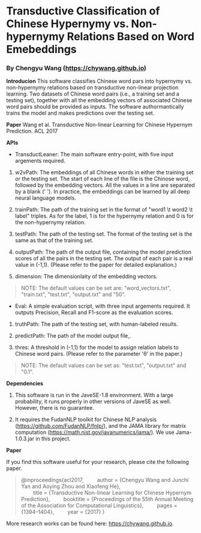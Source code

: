 # Transductive Classification of Chinese Hypernymy vs. Non-hypernymy Relations Based on Word Emebeddings

### By Chengyu Wang (https://chywang.github.io)

**Introducion** This software classifies Chinese word pars into hypernymy vs. non-hypernymy relations based on transductive non-linear projection learning. Two datasets of Chinese word pairs (i.e., a training set and a testing set), together with all the embedding vectors of associated Chinese word pairs should be provided as inputs. The software authormantically trains the model and makes predictions over the testing set.

**Paper** Wang et al. Transductive Non-linear Learning for Chinese Hypernym Prediction. ACL 2017


**APIs**

+ TransductLeaner: The main software entry-point, with five input argements required.

1. w2vPath: The embeddings of all Chinese words in either the training set or the testing set. The start of each line of the file is the Chinose word, followed by the embedding vectors. All the values in a line are separated by a blank (' '). In practice, the embeddings can be learned by all deep neural language models.

2. trainPath: The path of the training set in the format of "word1 \t word2 \t label" triples. As for the label, 1 is for the hypernymy relation and 0 is for the non-hypernymy relation.

3. testPath: The path of the testing set. The format of the testing set is the same as that of the training set.

4. outputPath: The path of the output file, containing the model prediction scores of all the pairs in the testing set. The output of each pair is a real value in (-1,1). (Please refer to the paper for detailed explanation.)

5. dimension: The dimensionlaity of the embedding vectors.

> NOTE: The default values can be set are: "word_vectors.txt", "train.txt", "test.txt", "output.txt" and "50".

+ Eval: A simple evaluation script,  with three input argements required. It outputs Precision, Recall and F1-score  as the evaluation scores. 

1. truthPath: The path of the testing set, with human-labeled results.

2. predictPath: The path of the model output file,.

3. thres: A threshold in (-1,1) for the model to assign relation labels to Chinese word pairs. (Please refer to the parameter 'θ' in the paper.)

> NOTE: The default values can be set as: "test.txt", "output.txt" and "0.1".

**Dependencies**

1. This software is run in the JaveSE-1.8 environment. With a large probability, it runs properly in other versions of JaveSE as well. However, there is no guarantee.

2. It requires the FudanNLP toolkit for Chinese NLP analysis (https://github.com/FudanNLP/fnlp/), and the JAMA library for matrix computation (https://math.nist.gov/javanumerics/jama/). We use Jama-1.0.3.jar in this project.

**Paper**

If you find this software useful for your research, please cite the following paper.

> @inproceedings{acl2017,
&emsp;&emsp; author = {Chengyu Wang and Junchi Yan and Aoying Zhou and Xiaofeng He},  
&emsp;&emsp; title = {Transductive Non-linear Learning for Chinese Hypernym Prediction},
&emsp;&emsp; booktitle = {Proceedings of the 55th Annual Meeting of the Association for Computational Linguistics},
&emsp;&emsp; pages = {1394–1404},
&emsp;&emsp; year = {2017}
}

More research works can be found here: https://chywang.github.io.



